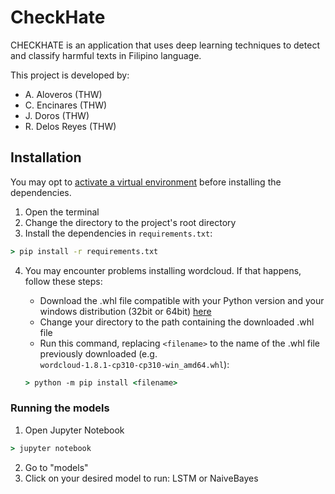 # CheckHate


CHECKHATE is an application that uses deep learning techniques to detect and classify harmful texts in Filipino language.

This project is developed by: 

* A. Aloveros (THW)
* C. Encinares (THW)
* J. Doros (THW)
* R. Delos Reyes (THW)

## Installation
You may opt to [activate a virtual environment](https://packaging.python.org/guides/installing-using-pip-and-virtual-environments/) before installing the dependencies.

1. Open the terminal
2. Change the directory to the project's root directory
3. Install the dependencies in `requirements.txt`:

```cmd
> pip install -r requirements.txt
```
4. You may encounter problems installing wordcloud. If that happens, follow these steps:

    - Download the .whl file compatible with your Python version and your windows distribution (32bit or 64bit) [here](https://www.lfd.uci.edu/~gohlke/pythonlibs/#wordcloud)
    - Change your directory to the path containing the downloaded .whl file
    - Run this command, replacing `<filename>` to the name of the .whl file previously downloaded (e.g. `wordcloud‑1.8.1‑cp310‑cp310‑win_amd64.whl`):
  
    ```cmd
    > python -m pip install <filename>
    ```
  
### Running the models

1. Open Jupyter Notebook
```cmd
> jupyter notebook
```
2. Go to "models"
3. Click on your desired model to run: LSTM or NaiveBayes